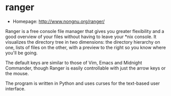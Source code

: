 # ranger

* Homepage: http://www.nongnu.org/ranger/

Ranger is a free console file manager that gives you greater flexibility
 and a good overview of your files without having to leave your *nix
 console. It visualizes the directory tree in two dimensions: the directory
 hierarchy on one, lists of files on the other, with a preview to the right
 so you know where you'll be going.

 The default keys are similar to those of Vim, Emacs and Midnight
 Commander, though Ranger is easily controllable with just the arrow keys
 or the mouse.

 The program is written in Python and uses curses for the text-based user
 interface.
